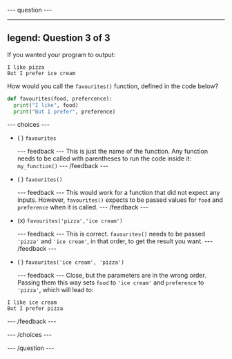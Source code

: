 
--- question ---

---
legend: Question 3 of 3
---

If you wanted your program to output:

```
I like pizza
But I prefer ice cream
```

How would you call the `favourites()` function, defined in the code below?

```python
def favourites(food, prefercence):
  print("I like", food)
  print("But I prefer", preference)
```

--- choices ---

- ( ) `favourites`


  --- feedback ---
This is just the name of the function. Any function needs to be called with parentheses to run the code inside it: `my_function()` 
  --- /feedback ---

- ( ) `favourites()`

  --- feedback ---
This would work for a function that did not expect any inputs. However, `favourites()` expects to be passed values for `food` and `preference` when it is called.
  --- /feedback ---

- (x) `favourites('pizza','ice cream')`


  --- feedback ---
This is correct. `favourites()` needs to be passed `'pizza'` and `'ice cream'`, in that order, to get the result you want.
  --- /feedback ---

- ( ) `favourites('ice cream', 'pizza')`


  --- feedback ---
Close, but the parameters are in the wrong order. Passing them this way sets `food` to `'ice cream'` and `preference` to `'pizza'`, which will lead to:

```
I like ice cream
But I prefer pizza
```
  --- /feedback ---

--- /choices ---

--- /question ---
